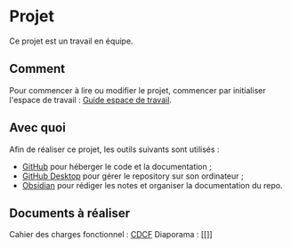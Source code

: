 # Projet 
Ce projet est un travail en équipe. 

## Comment  
Pour commencer à lire ou modifier le projet, commencer par initialiser l'espace de travail : [Guide espace de travail](Guides/Guide%20espace%20de%20travail.md). 

## Avec quoi  
Afin de réaliser ce projet, les outils suivants sont utilisés : 

- [GitHub](Guides/GitHub.md) pour héberger le code et la documentation ; 
- [GitHub Desktop](Guides/GitHub%20Desktop.md) pour gérer le repository sur son ordinateur ; 
- [Obsidian](Guides/Obsidian.md) pour rédiger les notes et organiser la documentation du repo. 

## Documents à réaliser 
Cahier des charges fonctionnel : [CDCF](CDCF.md) 
Diaporama : [[]]

